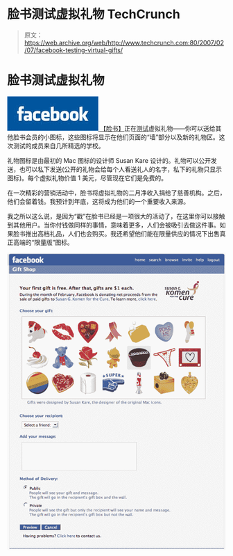 # 脸书测试虚拟礼物 TechCrunch

> 原文：<https://web.archive.org/web/http://www.techcrunch.com:80/2007/02/07/facebook-testing-virtual-gifts/>

# 脸书测试虚拟礼物

[![](img/08d4078fa40d7d853d27f83549bb6efb.png) ](https://web.archive.org/web/20221104005247/http://facebook.com/) [【脸书】](https://web.archive.org/web/20221104005247/http://crunchbase.com/company/facebook)正在[测试](https://web.archive.org/web/20221104005247/http://okdork.com/2007/02/07/breaking-facebook-adds-new-revenue-channel-social-gifts/)虚拟礼物——你可以送给其他脸书会员的小图标，这些图标将显示在他们页面的“墙”部分以及新的礼物区。这次测试的成员来自几所精选的学校。

礼物图标是由最初的 Mac 图标的设计师 Susan Kare 设计的。礼物可以公开发送，也可以私下发送(公开的礼物会给每个人看送礼人的名字，私下的礼物只显示图标)。每个虚拟礼物价值 1 美元，尽管现在它们是免费的。

在一次精彩的营销活动中，脸书将虚拟礼物的二月净收入捐给了慈善机构。之后，他们会留着钱。我预计到年底，这将成为他们的一个重要收入来源。

我之所以这么说，是因为“戳”在脸书已经是一项很大的活动了，在这里你可以接触到其他用户。当你付钱做同样的事情，意味着更多，人们会被吸引去做这件事。如果脸书推出高档礼品，人们也会购买。我还希望他们能在限量供应的情况下出售真正高端的“限量版”图标。

![](img/0223c6b8a644cd2c6ac7e6717a7918b5.png)